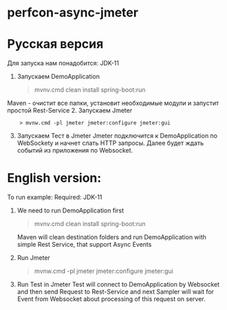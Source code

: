 # perfcon-async-jmeter
# Русская версия
Для запуска нам понадобится:
JDK-11

 1. Запускаем DemoApplication 
	 >mvnv.cmd clean install spring-boot:run
 
 Maven - очистит все папки, установит необходимые модули и запустит простой Rest-Service
 2. Запускаем Jmeter
 
		> mvnw.cmd -pl jmeter jmeter:configure jmeter:gui
3. Запускаем Тест в Jmeter
Jmeter подключится к DemoApplication по WebSocketу  и начнет слать  HTTP запросы. Далее будет ждать событий из приложения по Websocket.  




# English version:
To  run example:
Required: JDK-11
1. We need to run DemoApplication first

	>mvnv.cmd clean install spring-boot:run
	
	Maven will clean destination folders and run DemoApplication with simple Rest Service, that support Async Events

2. Run Jmeter 

	> mvnw.cmd -pl jmeter jmeter:configure jmeter:gui

3) Run Test in Jmeter
Test will connect to DemoApplication by Websocket and then  send Request to Rest-Service and next Sampler will wait for Event from Websocket about processing of this request on server.
